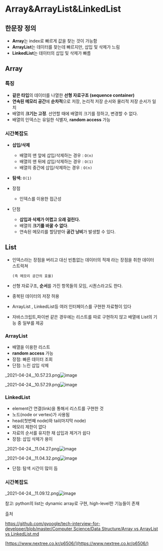 # Array&ArrayList&LinkedList

## 한문장 정의

- **Array**는 index로 빠르게 값을 찾는 것이 가능함
- **ArrayList**는 데이터를 찾는데 빠르지만, 삽입 및 삭제가 느림
- **LinkedList**는 데이터의 삽입 및 삭제가 빠름

## Array

### 특징

- **같은 타입**의 데이터를 나열한 **선형 자료구조 (sequence container)**
- **연속된 메모리 공간**에 **순차적**으로 저장, 논리적 저장 순서와 물리적 저장 순서가 일치
- 배열의 **크기는 고정**. 선언할 때에 배열의 크기를 정하고, 변경할 수 없다.
- 배열의 인덱스는 유일한 식별자, **random access** 가능

### 시간복잡도

- **삽입/삭제**
    - 배열의 맨 앞에 삽입/삭제하는 경우 : `O(n)`
    - 배열의 맨 뒤에 삽입/삭제하는 경우 : `O(1)`
    - 배열의 중간에 삽입/삭제하는 경우 : `O(n)`
- **탐색:** `O(1)`

- 장점
    - 인덱스를 이용한 접근성
- 단점
    - **삽입과 삭제가 어렵고 오래 걸린다.**
    - 배열의 **크기를 바꿀 수 없다**.
    - 연속된 메모리를 할당받아 **공간 낭비**가 발생할 수 있다.

## List

- 인덱스라는 장점을 버리고 대신 빈틈없는 데이터의 적재 라는 장점을 취한 데이터 스트럭쳐

      (즉 메모리 공간의 효율)

- 선형 자료구조, **순서**를 가진 항목들의 모임, 시퀀스라고도 한다.
- 중복된 데이터의 저장 허용
- ArrayList , LinkedList등 여러 인터페이스를 구현한 자료형이 있다
- 자바스크립트,파이썬 같은 경우에는 리스트를 따로 구현하지 않고 배열에 List의 기능 중 일부를 제공

### ArrayList

- 배열을 이용한 리스트
- **random access** 가능
- 장점: 빠른 데이터 조회
- 단점: 느린 삽입 삭제

_2021-04-24__10.57.23.png![image](https://user-images.githubusercontent.com/56071126/115954419-ed661880-a52b-11eb-8106-e826e7270712.png)

_2021-04-24__10.57.29.png![image](https://user-images.githubusercontent.com/56071126/115954432-01117f00-a52c-11eb-8f2d-ad909588a412.png)


### LinkedList

- element간 연결(link)을 통해서 리스트를 구현한 것
- 노드(node or vertex)가 사용됨
- head(첫번째 node)와 tail(마지막 node)
- 메모리 제한이 없다
- 자료의 순서를 유지한 채 삽입과 제거가 쉽다
- 장점: 삽입 삭제가 용이

_2021-04-24__11.04.27.png![image](https://user-images.githubusercontent.com/56071126/115954435-04a50600-a52c-11eb-9c9a-2fa614a3ea16.png)


_2021-04-24__11.04.32.png![image](https://user-images.githubusercontent.com/56071126/115954438-079ff680-a52c-11eb-98c3-d23905ec9424.png)


- 단점: 탐색 시간이 많이 듬

### 시간복잡도

_2021-04-24__11.09.12.png![image](https://user-images.githubusercontent.com/56071126/115954440-0a9ae700-a52c-11eb-873e-caf11ce51ac5.png)

참고: python의 list는 dynamic array로 구현, high-level한 기능들이 존재

출처

[https://github.com/gyoogle/tech-interview-for-developer/blob/master/Computer Science/Data Structure/Array vs ArrayList vs LinkedList.md](https://github.com/gyoogle/tech-interview-for-developer/blob/master/Computer%20Science/Data%20Structure/Array%20vs%20ArrayList%20vs%20LinkedList.md)

[https://www.nextree.co.kr/p6506/](https://www.nextree.co.kr/p6506/)
